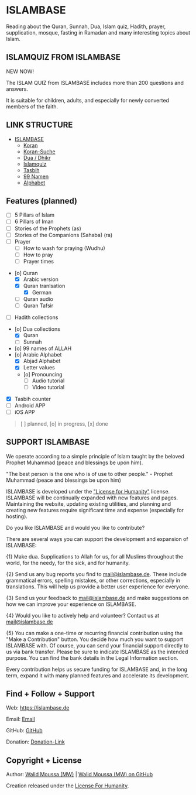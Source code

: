# ISLAMBASE
Reading about the Quran, Sunnah, Dua, Islam quiz, Hadith, prayer, supplication, mosque, fasting in Ramadan and many interesting topics about Islam.



## ISLAMQUIZ FROM ISLAMBASE
NEW NOW!

The ISLAM QUIZ from ISLAMBASE includes more than 200 questions and answers.

It is suitable for children, adults, and especially for newly converted members of the faith.



## LINK STRUCTURE
+ <a href="https://islambase.de" target="_blank">ISLAMBASE</a>
    + <a href="https://islambase.de/koran" target="_blank">Koran</a>
    + <a href="https://islambase.de/koran-suche" target="_blank">Koran-Suche</a>
    + <a href="https://islambase.de/dua" target="_blank">Dua / Dhikr</a>
    + <a href="https://islambase.de/islamquiz" target="_blank">Islamquiz</a>
    + <a href="https://islambase.de/tasbih" target="_blank">Tasbih</a>
    + <a href="https://islambase.de/99namen" target="_blank">99 Namen</a>
    + <a href="https://islambase.de/alphabet" target="_blank">Alphabet</a>



## Features (planned)
+ [ ] 5 Pillars of Islam
+ [ ] 6 Pillars of Iman
+ [ ] Stories of the Prophets (as)
+ [ ] Stories of the Companions (Sahaba) (ra)
+ [ ] Prayer
    + [ ] How to wash for praying (Wudhu)
    + [ ] How to pray
    + [ ] Prayer times
+ [o] Quran
    + [x] Arabic version
    + [x] Quran tranlsation
        + [x] German
    + [ ] Quran audio
    + [ ] Quran Tafsir
+ [ ] Hadith collections
+ [o] Dua collections
    + [x] Quran
    + [ ] Sunnah
+ [o] 99 names of ALLAH
+ [o] Arabic Alphabet
    + [x] Abjad Alphabet
    + [x] Letter values
    + [o] Pronouncing
        + [ ] Audio tutorial
        + [ ] Video tutorial
+ [x] Tasbih counter
+ [ ] Android APP
+ [ ] iOS APP

> [ ] planned, [o] in progress, [x] done



## SUPPORT ISLAMBASE
We operate according to a simple principle of Islam taught by the beloved Prophet Muhammad (peace and blessings be upon him).

"The best person is the one who is of use to other people." - Prophet Muhammad (peace and blessings be upon him)

ISLAMBASE is developed under the <a href="https://licenseforhumanity.org" target="_blank">"License for Humanity"</a> license. ISLAMBASE will be continually expanded with new features and pages. Maintaining the website, updating existing utilities, and planning and creating new features require significant time and expense (especially for hosting).

Do you like ISLAMBASE and would you like to contribute?

There are several ways you can support the development and expansion of ISLAMBASE:

{1} Make dua. Supplications to Allah for us, for all Muslims throughout the world, for the needy, for the sick, and for humanity.

{2} Send us any bug reports you find to <a href="mailto:mail@islambase.de" target="_blank">mail@islambase.de</a>. These include grammatical errors, spelling mistakes, or other corrections, especially in translations. This will help us provide a better user experience for everyone.

{3} Send us your feedback to <a href="mailto:mail@islambase.de" target="_blank">mail@islambase.de</a> and make suggestions on how we can improve your experience on ISLAMBASE.

{4} Would you like to actively help and volunteer? Contact us at <a href="mailto:mail@islambase.de" target="_blank">mail@islambase.de</a>

{5} You can make a one-time or recurring financial contribution using the "Make a Contribution" button. You decide how much you want to support ISLAMBASE with. Of course, you can send your financial support directly to us via bank transfer. Please be sure to indicate ISLAMBASE as the intended purpose. You can find the bank details in the Legal Information section.

Every contribution helps us secure funding for ISLAMBASE and, in the long term, expand it with many planned features and accelerate its development.



## Find + Follow + Support
Web: <a href="https://islambase.de" target="_blank">https://islambase.de</a>

Email: <a href="mailto:mail@islambase.de" target="_blank">Email</a>

GitHub: <a href="https://github.com/mw-it/islambase" target="_blank">GitHub</a>

Donation: <a href="https://donate.stripe.com/dR69BS7MA79l2ycfZ1" target="_blank">Donation-Link</a>



## Copyright + License
Author: <a href="https://walid-moussa.de" target="_blank">Walid Moussa (MW)</a> | <a href="https://github.com/mw-it" target="_blank">Walid Moussa (MW) on GitHub</a>

Creation released under the <a href="https://licenseforhumanity.org" target="_blank">License For Humanity</a>.
